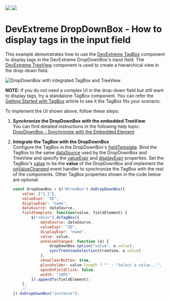<!-- default badges list -->
[![](https://img.shields.io/badge/Open_in_DevExpress_Support_Center-FF7200?style=flat-square&logo=DevExpress&logoColor=white)](https://supportcenter.devexpress.com/ticket/details/T1040029)
[![](https://img.shields.io/badge/📖_How_to_use_DevExpress_Examples-e9f6fc?style=flat-square)](https://docs.devexpress.com/GeneralInformation/403183)
<!-- default badges end -->
# DevExtreme DropDownBox - How to display tags in the input field

This example demonstrates how to use the [DevExtreme TagBox](https://js.devexpress.com/Documentation/Guide/UI_Components/TagBox/Getting_Started_with_TagBox/) component to display tags in the DevExtreme DropDownBox's input field. The [DevExtreme TreeView](https://js.devexpress.com/Documentation/Guide/UI_Components/TreeView/Getting_Started_with_TreeView/) component is used to create a hierarchical view in the drop-down field.

![DropDownBox with integrated TagBox and TreeView](https://user-images.githubusercontent.com/18551316/142602619-b41ca373-fa29-4c42-8c6c-ed6cba9a499f.png)

**NOTE:** If you do not need a complex UI in the drop-down field but still want to display tags, try a standalone TagBox component. You can refer the [Getting Started with TagBox](https://js.devexpress.com/Documentation/Guide/UI_Components/TagBox/Getting_Started_with_TagBox/) article to see it the TagBox fits your scenario.

To implement the UI shown above, follow these steps:

1. **Synchronize the DropDownBox with the embedded TreeView**       
You can find detailed instructions in the following help topic: [DropDownBox - Synchronize with the Embedded Element](https://js.devexpress.com/Documentation/Guide/UI_Components/DropDownBox/Synchronize_with_the_Embedded_Element/)

1. **Integrate the TagBox with the DropDownBox**        
Configure the TagBox in the DropDownBox's [fieldTemplate](https://js.devexpress.com/Documentation/ApiReference/UI_Components/dxDropDownBox/Configuration/#fieldTemplate). Bind the TagBox to the same [dataSource](https://js.devexpress.com/Documentation/ApiReference/UI_Components/dxTagBox/Configuration/#dataSource) used by the DropDownBox and TreeView and specify the [valueExpr](https://js.devexpress.com/Documentation/ApiReference/UI_Components/dxTagBox/Configuration/#valueExpr) and [displayExpr](https://js.devexpress.com/Documentation/ApiReference/UI_Components/dxTagBox/Configuration/#displayExpr) properties. Set the TagBox's [value](https://js.devexpress.com/Documentation/ApiReference/UI_Components/dxTagBox/Configuration/#value) to be the **value** of the DropDownBox and implement the [onValueChanged](https://js.devexpress.com/Documentation/ApiReference/UI_Components/dxTagBox/Configuration/#onValueChanged) event handler to synchronize the TagBox with the rest of the components. Other TagBox properties shown in the code below are optional.

    ```js
    const dropDownBox = $("#treeBox").dxDropDownBox({
        value: ["1_1"],
        valueExpr: "ID",
        displayExpr: "name",
        dataSource: dataSource,
        fieldTemplate: function(value, fieldElement) {
            $("<div>").dxTagBox({
                dataSource: dataSource,
                valueExpr: "ID",
                displayExpr: "name",
                value: value,
                onValueChanged: function (e) {
                    dropDownBox.option("value", e.value);
                    syncTreeViewSelection(treeView, e.value)
                },
                showClearButton: true,
                placeholder: value.length ? "" : "Select a value...",
                openOnFieldClick: false,
                width: "100%"
            }).appendTo(fieldElement);
        },
        // ...
    }).dxDropDownBox("instance");
    ```
